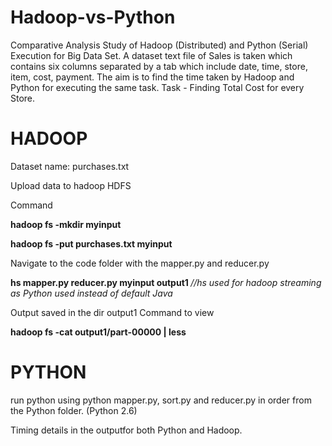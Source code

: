 # Hadoop-vs-Python  

Comparative Analysis Study of Hadoop (Distributed) and Python (Serial) Execution for Big Data Set. A dataset text file of Sales is taken which contains six columns separated by a tab which include date, time, store, item, cost, payment. The aim is to find the time taken by Hadoop and Python for executing the same task. Task - Finding Total Cost for every Store.

# HADOOP

Dataset name: purchases.txt

Upload data to hadoop HDFS

Command

<b>hadoop fs -mkdir myinput 

hadoop fs -put purchases.txt myinput</b>

Navigate to the code folder with the mapper.py and reducer.py

<b>hs mapper.py reducer.py myinput output1 </b> *//hs used for hadoop streaming as Python used instead of default Java*

Output saved in the dir output1
Command to view

<b>hadoop fs -cat output1/part-00000 | less </b>

# PYTHON

run python using python mapper.py, sort.py and reducer.py in order from the Python folder. (Python 2.6)

Timing details in the outputfor both Python and Hadoop.


